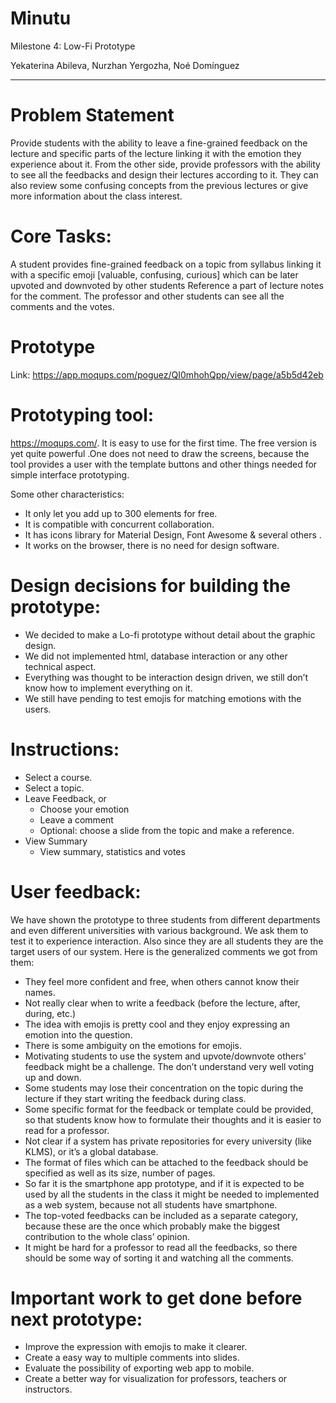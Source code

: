 # Minutu
Milestone 4: Low-Fi Prototype

Yekaterina Abileva, Nurzhan Yergozha, Noé Domínguez

---

# Problem Statement


Provide students with the ability to leave a fine-grained feedback on the lecture and specific parts of the lecture linking it with the emotion they experience about it.
From the other side, provide professors with the ability to see all the feedbacks and design their lectures according to it. They can also  review some confusing concepts from the previous lectures or give more information about the class interest.


# Core Tasks:


A student provides fine-grained feedback on a topic from syllabus linking it with a specific emoji [valuable, confusing, curious] which can be later upvoted and downvoted by other students
Reference a part of lecture notes for the comment.
The professor and other students can see all the comments and the votes.


# Prototype


Link:
https://app.moqups.com/poguez/QI0mhohQpp/view/page/a5b5d42eb


#  Prototyping tool:
https://moqups.com/.
It is easy to use for the first time. The free version is yet quite powerful .One does not need to draw the screens, because the tool provides a user with the template buttons and other things needed for simple interface prototyping.

Some other characteristics:
- It only let you add up to 300 elements for free.
- It is compatible with concurrent collaboration.
- It has icons library for Material Design, Font Awesome & several others .
- It works on the browser, there is no need for design software.


# Design decisions for building the prototype:

- We decided to make a Lo-fi prototype without detail about the graphic design.
- We did not implemented html, database interaction or any other technical aspect.
- Everything was thought to be interaction design driven, we still don’t know how to implement everything on it.
- We still have pending to test emojis for matching emotions with the users.


# Instructions:
- Select a course.
- Select a topic.
- Leave Feedback, or
  - Choose your emotion
  - Leave a comment
  - Optional: choose a slide from the topic and make a reference.
- View Summary
  - View summary, statistics and votes


# User feedback:

We have shown the prototype to three students from different departments and even different universities with various background. We ask them to test it to  experience interaction.  Also since they are all students they are the target users of our system. Here is the generalized comments we got from them:


- They feel more confident and free, when others cannot know their names.
- Not really clear when to write a feedback (before the lecture, after, during, etc.)
- The idea with emojis is pretty cool and they enjoy expressing an emotion into the question.
- There is some ambiguity on the emotions for emojis.
- Motivating students to use the system and upvote/downvote others’ feedback might be a challenge. The don’t understand very well voting up and down.
- Some students may lose their concentration on the topic during the lecture if they start writing the feedback during class.
- Some specific format for the feedback or template could be provided, so that students know how to formulate their thoughts and it is easier to read for a professor.
- Not clear if a system has private repositories for every university (like KLMS), or it’s a global database.
- The format of files which can be attached to the feedback should be specified as well as its size, number of pages.
- So far it is the smartphone app prototype, and if it is expected to be used by all the students in the class it might be needed to implemented as a web system, because not all students have smartphone.
- The top-voted feedbacks can be included as a separate category, because these are the once which probably make the biggest contribution to the whole class’ opinion.
- It might be hard for a professor to read all the feedbacks, so there should be some way of sorting it and watching all the comments.




# Important work to get done before next prototype:
- Improve the expression with emojis to make it clearer.
- Create a easy way to multiple comments into slides.
- Evaluate the possibility of exporting web app to mobile.
- Create a better way for visualization for professors, teachers or instructors.
